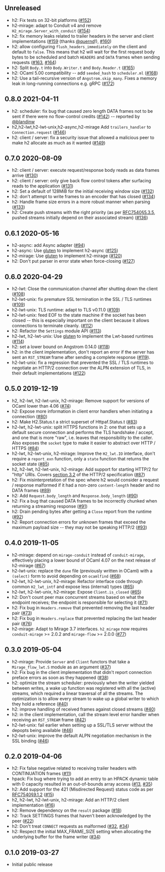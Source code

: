 Unreleased
-----------

- h2: Fix tests on 32-bit platforms
  ([#152](https://github.com/anmonteiro/ocaml-h2/pull/152))
- h2-mirage: adapt to Conduit v4 and remove `H2_mirage.Server_with_conduit`
  ([#154](https://github.com/anmonteiro/ocaml-h2/pull/154))
- h2: fix memory leaks related to trailer headers in the server and client
  implementations ([#159](https://github.com/anmonteiro/ocaml-h2/pull/159)
  (thanks [@quernd](https://github.com/quernd)!),
  [#160](https://github.com/anmonteiro/ocaml-h2/pull/160))
- h2: allow configuring `flush_headers_immediately` on the client and default
  to `false`. This means that h2 will wait for the first request body bytes to
  be scheduled and batch `HEADERS` and `DATA` frames when sending requests
  ([#163](https://github.com/anmonteiro/ocaml-h2/pull/163),
  [#164](https://github.com/anmonteiro/ocaml-h2/pull/164))
- h2: Split `Body.t` into `Body.Writer.t` and `Body.Reader.t`
  ([#165](https://github.com/anmonteiro/ocaml-h2/pull/165))
- h2: OCaml 5.00 compatibility -- add `seeded_hash` to `scheduler.ml`
  ([#168](https://github.com/anmonteiro/ocaml-h2/pull/168))
- h2: Use a tail-recursive version of `Angstrom.skip_many`. Fixes a memory leak
  in long-running connections e.g. gRPC
  ([#172](https://github.com/anmonteiro/ocaml-h2/pull/172))

0.8.0 2021-04-11
---------------

- h2: scheduler: fix bug that caused zero length DATA frames not to be sent if
  there were no flow-control credits
  ([#142](https://github.com/anmonteiro/ocaml-h2/pull/142)) -- reported  by
  [@blandinw](https://github.com/blandinw)
- h2,h2-lwt,h2-lwt-unix,h2-async,h2-mirage Add `trailers_handler` to
  `Connection.request` ([#146](https://github.com/anmonteiro/ocaml-h2/pull/146))
- h2: client / server: fix a security issue that allowed a malicious peer to
  make h2 allocate as much as it wanted
  ([#149](https://github.com/anmonteiro/ocaml-h2/pull/149))

0.7.0 2020-08-09
---------------

- h2: client / server: execute request/response body reads as data frames
  arrive ([#130](https://github.com/anmonteiro/ocaml-h2/pull/130))
- h2: client / server: only give back flow control tokens after surfacing reads
  to the application ([#131](https://github.com/anmonteiro/ocaml-h2/pull/131))
- h2: Set a default of 128MiB for the initial receiving window size
  ([#132](https://github.com/anmonteiro/ocaml-h2/pull/132))
- h2: don't attempt to write frames to an encoder that has closed
  ([#134](https://github.com/anmonteiro/ocaml-h2/pull/134))
- h2: Handle frame size errors in a more robust manner when parsing
  ([#133](https://github.com/anmonteiro/ocaml-h2/pull/133))
- h2: Create push streams with the right priority (as per
  [RFC7540§5.3.5](https://tools.ietf.org/html/rfc7540#section-5.3.5), pushed
  streams initially depend on their associated stream)
  ([#136](https://github.com/anmonteiro/ocaml-h2/pull/136))

0.6.1 2020-05-16
---------------
- h2-async: add Async adapter
  ([#94](https://github.com/anmonteiro/ocaml-h2/pull/94))
- h2-async: Use [gluten](https://github.com/anmonteiro/gluten) to implement
  h2-async ([#125](https://github.com/anmonteiro/ocaml-h2/pull/125))
- h2-mirage: Use [gluten](https://github.com/anmonteiro/gluten) to implement
  h2-mirage ([#120](https://github.com/anmonteiro/ocaml-h2/pull/120))
- h2: Don't put parser in error state when force-closing
  ([#127](https://github.com/anmonteiro/ocaml-h2/pull/127))

0.6.0 2020-04-29
--------------

- h2-lwt: Close the communication channel after shutting down the client
  ([#108](https://github.com/anmonteiro/ocaml-h2/pull/108))
- h2-lwt-unix: fix premature SSL termination in the SSL / TLS runtimes
  ([#109](https://github.com/anmonteiro/ocaml-h2/pull/109))
- h2-lwt-unix: TLS runtime: adapt to TLS v0.11.0
  ([#109](https://github.com/anmonteiro/ocaml-h2/pull/109))
- h2-lwt-unix: feed EOF to the state machine if the socket has been closed --
  this is especially important on the client because it allows connections to
  terminate cleanly. ([#112](https://github.com/anmonteiro/ocaml-h2/pull/112))
- h2: Refactor the `Settings` module API
  ([#113](https://github.com/anmonteiro/ocaml-h2/pull/113))
- h2-lwt, h2-lwt-unix: Use [gluten](https://github.com/anmonteiro/gluten) to
  implement the Lwt-based runtimes
  ([#114](https://github.com/anmonteiro/ocaml-h2/pull/114))
- h2: set a lower bound on Angstrom 0.14.0
  ([#118](https://github.com/anmonteiro/ocaml-h2/pull/118))
- h2: in the client implementation, don't report an error if the server has
  sent an `RST_STREAM` frame after sending a complete response
  ([#119](https://github.com/anmonteiro/ocaml-h2/pull/119)).
- h2-lwt-unix: fix a regression that prevented the SSL / TLS runtimes to
  negotiate an HTTP/2 connection over the ALPN extension of TLS, in their
  default implementations
  ([#122](https://github.com/anmonteiro/ocaml-h2/pull/122))

0.5.0 2019-12-19
--------------

- h2, h2-lwt, h2-lwt-unix, h2-mirage: Remove support for versions of OCaml
  lower than 4.06 ([#74](https://github.com/anmonteiro/ocaml-h2/pull/74))
- h2: Expose more information in client error handlers when initiating a
  connection ([#80](https://github.com/anmonteiro/ocaml-h2/pull/80))
- h2: Make H2.Status.t a strict superset of Httpaf.Status.t
  ([#83](https://github.com/anmonteiro/ocaml-h2/pull/83))
- h2-lwt, h2-lwt-unix: split HTTPS functions in 2: one that sets up a default
  secure connection and performs the TLS handshake / accept, and one that is
  more "raw", i.e. leaves that responsibility to the caller. Also exposes the
  `socket` type to make it easier to abstract over HTTP / HTTPS
  ([#84](https://github.com/anmonteiro/ocaml-h2/pull/84))
- h2-lwt, h2-lwt-unix, h2-mirage: Improve the `H2_lwt.IO` interface, don't
  require a `report_exn` function, only a `state` function that returns the
  socket state ([#85](https://github.com/anmonteiro/ocaml-h2/pull/85))
- h2, h2-lwt, h2-lwt-unix, h2-mirage: Add support for starting HTTP/2 for
  "http" URIs. Covers [section 3.2](https://tools.ietf.org/html/rfc7540#section-3.2)
  of the HTTP/2 specification
  ([#87](https://github.com/anmonteiro/ocaml-h2/pull/87))
- h2: Fix misinterpretation of the spec where h2 would consider a request /
  response malformed if it had a non-zero `content-length` header and no DATA
  frames ([#89](https://github.com/anmonteiro/ocaml-h2/pull/89))
- h2: Add `Request.body_length` and `Response.body_length`
  ([#90](https://github.com/anmonteiro/ocaml-h2/pull/90))
- h2: Fix a bug that caused DATA frames to be incorrectly chunked when
  returning a streaming response
  ([#91](https://github.com/anmonteiro/ocaml-h2/pull/91))
- h2: Drain pending bytes after getting a `Close` report from the runtime
  ([#92](https://github.com/anmonteiro/ocaml-h2/pull/92))
- h2: Report connection errors for unknown frames that exceed the maximum
  payload size -- they may not be speaking HTTP/2
 ([#93](https://github.com/anmonteiro/ocaml-h2/pull/93))

0.4.0 2019-11-05
--------------

- h2-mirage: depend on `mirage-conduit` instead of `conduit-mirage`,
  effectively placing a lower bound of OCaml 4.07 on the next release of
  h2-mirage ([#67](https://github.com/anmonteiro/ocaml-h2/pull/67))
- h2-lwt-unix: replace the `dune` file (previously written in OCaml) with a
  `(select)` form to avoid depending on `ocamlfind`
  ([#68](https://github.com/anmonteiro/ocaml-h2/pull/68))
- h2-lwt, h2-lwt-unix, h2-mirage: Refactor interface code through common
  `H2_lwt_intf` and expose less (internal) types
  ([#65](https://github.com/anmonteiro/ocaml-h2/pull/65))
- h2-lwt, h2-lwt-unix, h2-mirage: Expose `Client.is_closed`
  ([#65](https://github.com/anmonteiro/ocaml-h2/pull/65))
- h2: Don't count peer max concurrent streams based on what the endpoint
  receives; the endpoint is responsible for selecting it
  ([#71](https://github.com/anmonteiro/ocaml-h2/pull/71))
- h2: Fix bug in `Headers.remove` that prevented removing the last header pair
  ([#73](https://github.com/anmonteiro/ocaml-h2/pull/73))
- h2: Fix bug in `Headers.replace` that prevented replacing the last header
  pair ([#76](https://github.com/anmonteiro/ocaml-h2/pull/76))
- h2-mirage: Adapt to Mirage 3.7 interfaces. `h2_mirage` now requires
  `conduit-mirage` >= 2.0.2 and `mirage-flow` >= 2.0.0
  ([#77](https://github.com/anmonteiro/ocaml-h2/pull/77))

0.3.0 2019-05-04
--------------

- h2-mirage: Provide `Server` and `Client` functors that take a
  `Mirage_flow_lwt.S` module as an argument
  ([#37](https://github.com/anmonteiro/ocaml-h2/pull/37))
- h2: Fix bug in the client implementation that didn't report connection
  preface errors as soon as they happened
  ([#38](https://github.com/anmonteiro/ocaml-h2/pull/38))
- h2: optimize the stream scheduler: previously when the writer yielded between
  writes, a wake up function was registered with all the (active) streams,
  which required a linear traversal of all the streams. The optimization is to
  allow every stream to wake up a global writer to which they hold a reference
  ([#40](https://github.com/anmonteiro/ocaml-h2/pull/40))
- h2: improve handling of received frames against closed streams
  ([#40](https://github.com/anmonteiro/ocaml-h2/pull/40))
- h2: in the client implementation, call the stream level error handler when
  receiving an `RST_STREAM` frame
  ([#42](https://github.com/anmonteiro/ocaml-h2/pull/42))
- h2-lwt-unix: fail earlier when setting up a SSL/TLS server without the
  depopts being available
  ([#46](https://github.com/anmonteiro/ocaml-h2/pull/46))
- h2-lwt-unix: improve the default ALPN negotiation mechanism in the SSL
  binding ([#46](https://github.com/anmonteiro/ocaml-h2/pull/46))

0.2.0 2019-04-06
--------------

- h2: Fix false negative related to receiving trailer headers with CONTINUATION
  frames ([#11](https://github.com/anmonteiro/ocaml-h2/pull/11))
- hpack: Fix bug where trying to add an entry to an HPACK dynamic table with 0
  capacity resulted in an out-of-bounds array access
  ([#13](https://github.com/anmonteiro/ocaml-h2/pull/13),
  [#35](https://github.com/anmonteiro/ocaml-h2/pull/35))
- h2: Add support for the 421 (Misdirected Request) status code as per
  [RFC7540§9.1.2](https://tools.ietf.org/html/rfc7540#section-9.1.2)
  ([#15](https://github.com/anmonteiro/ocaml-h2/pull/15))
- h2, h2-lwt, h2-lwt-unix, h2-mirage: Add an HTTP/2 client implementation
  ([#16](https://github.com/anmonteiro/ocaml-h2/pull/16))
- h2: Remove dependency on the `result` package
  ([#18](https://github.com/anmonteiro/ocaml-h2/pull/18))
- h2: Track SETTINGS frames that haven't been acknowledged by the peer
  ([#22](https://github.com/anmonteiro/ocaml-h2/pull/22))
- h2: Don't treat `CONNECT` requests as malformed
  ([#32](https://github.com/anmonteiro/ocaml-h2/pull/32),
  [#34](https://github.com/anmonteiro/ocaml-h2/pull/34))
- h2: Respect the initial MAX\_FRAME\_SIZE setting when allocating the
  underlying buffer for the frame writer
  ([#34](https://github.com/anmonteiro/ocaml-h2/pull/34))

0.1.0 2019-03-27
--------------

- Initial public release
